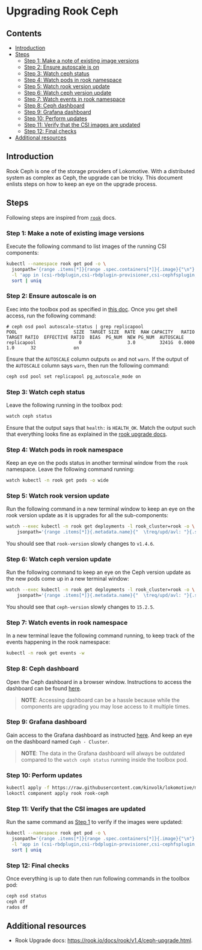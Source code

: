 # Upgrading Rook Ceph

## Contents

- [Introduction](#introduction)
- [Steps](#steps)
  - [Step 1: Make a note of existing image versions](#step-1-make-a-note-of-existing-image-versions)
  - [Step 2: Ensure autoscale is on](#step-2-ensure-autoscale-is-on)
  - [Step 3: Watch ceph status](#step-3-watch-ceph-status)
  - [Step 4: Watch pods in rook namespace](#step-4-watch-pods-in-rook-namespace)
  - [Step 5: Watch rook version update](#step-5-watch-rook-version-update)
  - [Step 6: Watch ceph version update](#step-6-watch-ceph-version-update)
  - [Step 7: Watch events in rook namespace](#step-7-watch-events-in-rook-namespace)
  - [Step 8: Ceph dashboard](#step-8-ceph-dashboard)
  - [Step 9: Grafana dashboard](#step-9-grafana-dashboard)
  - [Step 10: Perform updates](#step-10-perform-updates)
  - [Step 11: Verify that the CSI images are updated](#step-11-verify-that-the-csi-images-are-updated)
  - [Step 12: Final checks](#step-12-final-checks)
- [Additional resources](#additional-resources)

## Introduction

Rook Ceph is one of the storage providers of Lokomotive. With a distributed system as complex as
Ceph, the upgrade can be tricky. This document enlists steps on how to keep an eye on the upgrade
process.

## Steps

Following steps are inspired from [`rook`](https://rook.io/docs/rook/master/ceph-upgrade.html) docs.

### Step 1: Make a note of existing image versions

Execute the following command to list images of the running CSI components:

```bash
kubectl --namespace rook get pod -o \
  jsonpath='{range .items[*]}{range .spec.containers[*]}{.image}{"\n"}' \
  -l 'app in (csi-rbdplugin,csi-rbdplugin-provisioner,csi-cephfsplugin,csi-cephfsplugin-provisioner)' | \
  sort | uniq
```

### Step 2: Ensure autoscale is on

Exec into the toolbox pod as specified in [this
doc](rook-ceph-storage.md#enable-and-access-toolbox). Once you get shell access, run the following
command:

```console
# ceph osd pool autoscale-status | grep replicapool
POOL                     SIZE  TARGET SIZE  RATE  RAW CAPACITY   RATIO  TARGET RATIO  EFFECTIVE RATIO  BIAS  PG_NUM  NEW PG_NUM  AUTOSCALE
replicapool                0                 3.0         3241G  0.0000                                  1.0      32              on
```

Ensure that the `AUTOSCALE` column outputs `on` and not `warn`. If the output of the `AUTOSCALE`
column says `warn`, then run the following command:

```bash
ceph osd pool set replicapool pg_autoscale_mode on
```

### Step 3: Watch ceph status

Leave the following running in the toolbox pod:

```bash
watch ceph status
```

Ensure that the output says that `health:` is `HEALTH_OK`. Match the output such that everything
looks fine as explained in the [rook upgrade
docs](https://rook.io/docs/rook/master/ceph-upgrade.html#status-output).


### Step 4: Watch pods in rook namespace

Keep an eye on the pods status in another terminal window from the `rook` namespace. Leave the
following command running:

```bash
watch kubectl -n rook get pods -o wide
```

### Step 5: Watch rook version update

Run the following command in a new terminal window to keep an eye on the rook version update as it
is upgrades for all the sub-components:

```bash
watch --exec kubectl -n rook get deployments -l rook_cluster=rook -o \
    jsonpath='{range .items[*]}{.metadata.name}{"  \treq/upd/avl: "}{.spec.replicas}{"/"}{.status.updatedReplicas}{"/"}{.status.readyReplicas}{"  \trook-version="}{.metadata.labels.rook-version}{"\n"}{end}'
```

You should see that `rook-version` slowly changes to `v1.4.6`.

### Step 6: Watch ceph version update

Run the following command to keep an eye on the Ceph version update as the new pods come up in a new
terminal window:

```bash
watch --exec kubectl -n rook get deployments -l rook_cluster=rook -o \
    jsonpath='{range .items[*]}{.metadata.name}{"  \treq/upd/avl: "}{.spec.replicas}{"/"}{.status.updatedReplicas}{"/"}{.status.readyReplicas}{"  \tceph-version="}{.metadata.labels.ceph-version}{"\n"}{end}'
```

You should see that `ceph-version` slowly changes to `15.2.5`.

### Step 7: Watch events in rook namespace

In a new terminal leave the following command running, to keep track of the events happening in the
rook namespace:

```bash
kubectl -n rook get events -w
```

### Step 8: Ceph dashboard

Open the Ceph dashboard in a browser window. Instructions to access the dashboard can be found
[here](rook-ceph-storage.md#access-the-ceph-dashboard).

> **NOTE**: Accessing dashboard can be a hassle because while the components are upgrading you may
> lose access to it multiple times.

### Step 9: Grafana dashboard

Gain access to the Grafana dashboard as instructed
[here](monitoring-with-prometheus-operator.md#access-grafana). And keep an eye on the dashboard
named `Ceph - Cluster`.

> **NOTE**: The data in the Grafana dashboard will always be outdated compared to the `watch ceph
> status` running inside the toolbox pod.


### Step 10: Perform updates

```bash
kubectl apply -f https://raw.githubusercontent.com/kinvolk/lokomotive/master/assets/charts/components/rook/templates/resources.yaml
lokoctl component apply rook rook-ceph
```

### Step 11: Verify that the CSI images are updated

Run the same command as [Step 1](#step-1-make-a-note-of-existing-image-versions) to verify if the
images were updated:

```bash
kubectl --namespace rook get pod -o \
  jsonpath='{range .items[*]}{range .spec.containers[*]}{.image}{"\n"}' \
  -l 'app in (csi-rbdplugin,csi-rbdplugin-provisioner,csi-cephfsplugin,csi-cephfsplugin-provisioner)' | \
  sort | uniq
```

### Step 12: Final checks

Once everything is up to date then run following commands in the toolbox pod:

```bash
ceph osd status
ceph df
rados df
```

## Additional resources

- Rook Upgrade docs: https://rook.io/docs/rook/v1.4/ceph-upgrade.html.
